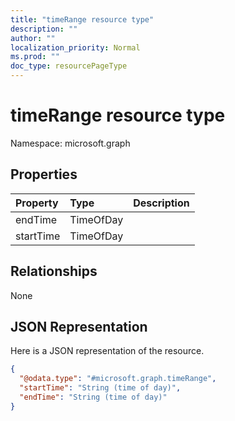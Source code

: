 ```yaml
---
title: "timeRange resource type"
description: ""
author: ""
localization_priority: Normal
ms.prod: ""
doc_type: resourcePageType
---
```


# timeRange resource type


Namespace: microsoft.graph



## Properties
|Property|Type|Description|
|:---|:---|:---|
|endTime|TimeOfDay||
|startTime|TimeOfDay||

## Relationships
None

## JSON Representation
Here is a JSON representation of the resource.
<!-- {
  "blockType": "resource",
  "@odata.type": "microsoft.graph.timeRange"
}
-->
``` json
{
  "@odata.type": "#microsoft.graph.timeRange",
  "startTime": "String (time of day)",
  "endTime": "String (time of day)"
}
```

